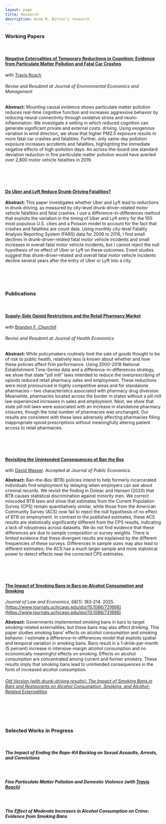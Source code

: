 ```yaml
---
layout: page
title: Research
description: Anne M. Burton's research
---
```

### Working Papers ###
<br/>

#### [Negative Externalities of Temporary Reductions in Cognition: Evidence from Particulate Matter Pollution and Fatal Car Crashes](https://annemburton.com/pages/working_papers/Burton_Roach_pollution.pdf)

with [Travis Roach](https://www.travisroach.xyz/)
###### Revise and Resubmit at <i> Journal of Environmental Economics and Management </i>

<strong> Abstract: </strong> Mounting causal evidence shows particulate matter pollution reduces real-time cognitive function and increases aggressive behavior by reducing neural connectivity through oxidative stress and neuro-inflammation. We investigate a setting in which reduced cognition can generate significant private and external costs: driving. Using exogenous variation in wind direction, we show that higher PM2.5 exposure results in more fatal car crashes and fatalities. Further, only same-day pollution exposure increases accidents and fatalities, highlighting the immediate negative effects of high-pollution days. An across-the-board one standard deviation reduction in fine particulate matter pollution would have averted over 2,800 motor vehicle fatalities in 2019.

<br/>
<br/>
<br/>

#### [Do Uber and Lyft Reduce Drunk-Driving Fatalities?](https://annemburton.com/pages/working_papers/burton_2nd_year_paper_2021_08_20.pdf)

<strong> Abstract: </strong> This paper investigates whether Uber and Lyft lead to reductions in drunk driving, as measured by city-level drunk-driver-related motor vehicle fatalities and fatal crashes. I use a difference-in-differences method that exploits the variation in the timing of Uber and Lyft entry for the 100 most populous U.S. cities and a Poisson model to account for the fact that crashes and fatalities are count data. Using monthly city-level Fatality Analysis Reporting System (FARS) data for 2006 to 2016, I find small declines in drunk-driver-related fatal motor vehicle incidents and small increases in overall fatal motor vehicle incidents, but I cannot reject the null hypothesis of no effect of Uber or Lyft on these outcomes. Event studies suggest that drunk-driver-related and overall fatal motor vehicle incidents decline several years after the entry of Uber or Lyft into a city.

<br/>
<br/>
<br/>

### Publications ###

<br/>

#### [Supply-Side Opioid Restrictions and the Retail Pharmacy Market](https://annemburton.com/pages/working_papers/BC-PillMills-2025-09-17.pdf)

with [Brandyn F. Churchill](https://brandynchurchill.com/)

###### Revise and Resubmit at <i> Journal of Health Economics </i>

<strong> Abstract: </strong> While policymakers routinely limit the sale of goods thought to be of risk to public health, relatively less is known about whether and how these policies affect firm performance. Using 2000-2018 National Establishment Time-Series data and a difference-in-differences strategy, we show that state "pill mill" laws intended to reduce the overprescribing of opioids reduced retail pharmacy sales and employment. These reductions were most pronounced in highly competitive areas and for standalone pharmacies – two characteristics associated with pharmacy drug diversion. Meanwhile, pharmacies located across the border in states without a pill mill law experienced increases in sales and employment. Next, we show that state pill mill laws were associated with an increase in standalone pharmacy closures, though the total number of pharmacies was unchanged. Our results are consistent with these laws adversely affecting pharmacies filling inappropriate opioid prescriptions without meaningfully altering patient access to retail pharmacies.

<br/>
<br/>
<br/>

#### [Revisiting the Unintended Consequences of Ban the Box](https://annemburton.com/pages/working_papers/Burton_Wasser_BTB.pdf)

with [David Wasser](https://www.davidnwasser.com/). Accepted at <i> Journal of Public Economics. </i>

<strong> Abstract: </strong> Ban-the-Box (BTB) policies intend to help formerly incarcerated individuals find employment by delaying when employers can ask about criminal records. We revisit the finding in Doleac and Hansen (2020) that BTB causes statistical discrimination against minority men. We correct miscoded BTB laws and show that estimates from the Current Population Survey (CPS) remain quantitatively similar, while those from the American Community Survey (ACS) now fail to reject the null hypothesis of no effect of BTB on employment. In contrast to the published estimates, these ACS results are statistically significantly different from the CPS results, indicating a lack of robustness across datasets. We do not find evidence that these differences are due to sample composition or survey weights. There is limited evidence that these divergent results are explained by the different frequencies of these surveys. Differences in sample sizes may also lead to different estimates; the ACS has a much larger sample and more statistical power to detect effects near the corrected CPS estimates.

<br/>
<br/>
<br/>

#### [The Impact of Smoking Bans in Bars on Alcohol Consumption and Smoking](https://annemburton.com/pages/working_papers/Burton_smoking_bans.pdf) 
*Journal of Law and Economics*, 68(1): 183-214. 2025. [https://www.journals.uchicago.edu/doi/10.1086/731698](https://www.journals.uchicago.edu/doi/10.1086/731698)

<strong> Abstract: </strong> Governments implemented smoking bans in bars to target smoking-related externalities, but these bans may also affect drinking. This paper studies smoking bans’ effects on alcohol consumption and smoking behavior. I estimate a difference-in-differences model that exploits spatial and temporal variation in smoking bans. Bans result in a 1-drink-per-month (5 percent) increase in intensive-margin alcohol consumption and no economically meaningful effects on smoking. Effects on alcohol consumption are concentrated among current and former smokers. These results imply that smoking bans lead to unintended consequences in the form of increased alcohol consumption.


###### [Old Version (with drunk-driving results): The Impact of Smoking Bans in Bars and Restaurants on Alcohol Consumption, Smoking, and Alcohol-Related Externalities](https://annemburton.com/pages/working_papers/Burton_JMP_o.pdf)


<!--<strong> Abstract: </strong> Smoking bans in bars and restaurants are one example of the many ways in which governments intervene to correct market failures such as externalities. These bans also represent a change in a non-price determinant of demand for alcohol consumed at bars, which could affect total alcohol consumption. This paper studies the effects of smoking bans on the amount and location of alcohol consumption, smoking, and alcohol-related externalities. I use a difference-in-differences method that exploits variation in the effective dates of smoking bans in bars and restaurants across cities, counties, and states. For individuals who drink, smoking bans result in an average increase in alcohol consumption of 1 drink per month. Occasional smokers drink an additional 2 drinks per month and former smokers drink 1 additional drink per month. These increases are entirely driven by changes in bar and restaurant alcohol consumption. Smoking bans have essentially no effect on extensive-margin smoking or violent crimes. They do, however, lead to a 4% increase in fatal drunk-driving crashes in areas with a high prevalence of smoking. Taken together, these results imply that smoking bans lead to unintended consequences in the form of increased alcohol consumption and drunk driving, making their net effect on social welfare ambiguous. -->

<br/>
<br/>
<br/>

### Selected Works in Progress ###

<br/>

##### The Impact of Ending the Rape-Kit Backlog on Sexual Assaults, Arrests, and Convictions

<br/>

##### Fine Particulate Matter Pollution and Domestic Violence (with [Travis Roach](https://www.travisroach.xyz/))

<br/>

##### The Effect of Moderate Increases in Alcohol Consumption on Crime: Evidence from Smoking Bans

<br/>


<!-- #### <u>Placeholder</u>
*Placeholder for working papers someday...* -->

<!--[click here for the most recent version of the paper]({{ BASE_PATH}}/pages/working_papers/sample-working-paper.pdf)-->


<!-- Note: this is how to write a comment in HTML. Everything in here won't show up on your webpage.-->

<!--
To increase the size of the title, use fewer # in front of the paper title.
To decrease the size of the title, use more #. 
To remove the italics, remove the * before and after the description
To remove the underline from the title, remove the <u> tags (<u> and </u>)
-->
